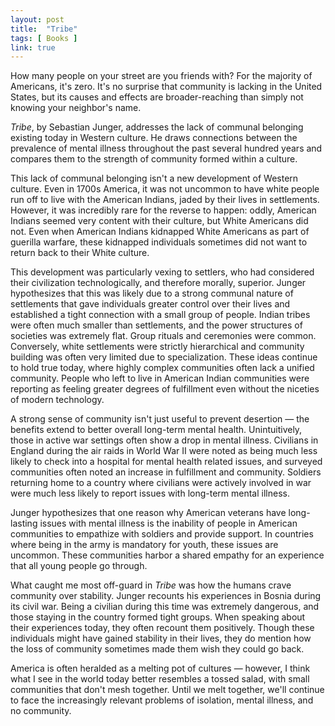 ```yaml
---
layout: post
title:  "Tribe"
tags: [ Books ]
link: true
---
```


How many people on your street are you friends with? For the majority of Americans, it's zero. It's no surprise that community is lacking in the United States, but its causes and effects are broader-reaching than simply not knowing your neighbor's name. 

*Tribe*, by Sebastian Junger, addresses the lack of communal belonging existing today in Western culture. He draws connections between the prevalence of mental illness throughout the past several hundred years and compares them to the strength of community formed within a culture. 

This lack of communal belonging isn't a new development of Western culture. Even in 1700s America, it was not uncommon to have white people run off to live with the American Indians, jaded by their lives in settlements. However, it was incredibly rare for the reverse to happen: oddly, American Indians seemed very content with their culture, but White Americans did not. Even when American Indians kidnapped White Americans as part of guerilla warfare, these kidnapped individuals sometimes did not want to return back to their White culture.

This development was particularly vexing to settlers, who had considered their civilization technologically, and therefore morally, superior. Junger hypothesizes that this was likely due to a strong communal nature of settlements that gave individuals greater control over their lives and established a tight connection with a small group of people. Indian tribes were often much smaller than settlements, and the power structures of societies was extremely flat. Group rituals and ceremonies were common. Conversely, white settlements were strictly hierarchical and community building was often very limited due to specialization. These ideas continue to hold true today, where highly complex communities often lack a unified community. People who left to live in American Indian communities were reporting as feeling greater degrees of fulfillment even without the niceties of modern technology.

A strong sense of community isn't just useful to prevent desertion — the benefits extend to better overall long-term mental health. Unintuitively, those in active war settings often show a drop in mental illness. Civilians in England during the air raids in World War II were noted as being much less likely to check into a hospital for mental health related issues, and surveyed communities often noted an increase in fulfillment and community. Soldiers returning home to a country where civilians were actively involved in war were much less likely to report issues with long-term mental illness. 

Junger hypothesizes that one reason why American veterans have long-lasting issues with mental illness is the inability of people in American communities to empathize with soldiers and provide support. In countries where being in the army is mandatory for youth, these issues are uncommon. These communities harbor a shared empathy for an experience that all young people go through. 

What caught me most off-guard in *Tribe* was how the humans crave community over stability. Junger recounts his experiences in Bosnia during its civil war. Being a civilian during this time was extremely dangerous, and those staying in the country formed tight groups. When speaking about their experiences today, they often recount them positively. Though these individuals might have gained stability in their lives, they do mention how the loss of community sometimes made them wish they could go back.

America is often heralded as a melting pot of cultures — however, I think what I see in the world today better resembles a tossed salad, with small communities that don't mesh together. Until we melt together, we'll continue to face the increasingly relevant problems of isolation, mental illness, and no community.